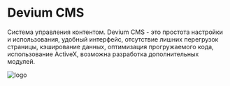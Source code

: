 # Devium CMS
Система управления контентом. Devium CMS - это простота настройки и использования, удобный интерфейс, отсутствие лишних перегрузок страницы, кэширование данных, оптимизация прогружаемого кода, использование ActiveX, возможна разработка дополнительных модулей.

![logo](https://github.com/iMega/devium-cms/blob/master/logo.gif)
